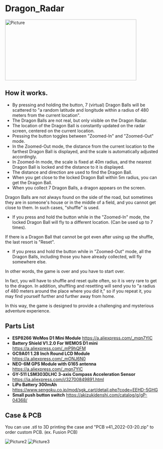 # Dragon_Radar
<img src="https://user-images.githubusercontent.com/20789521/164951653-b47f373e-c136-4681-bdfb-4e81c3104c49.png" alt="Picture" title="Picture" width="430" height="200">

## How it works.
- By pressing and holding the button, 7 (virtual) Dragon Balls will be scattered to "a random latitude and longitude within a radius of 480 meters from the current location".
- The Dragon Balls are not real, but only visible on the Dragon Radar.
- The location of the Dragon Ball is constantly updated on the radar screen, centered on the current location.
- Pressing the button toggles between "Zoomed-In" and "Zoomed-Out" mode.
- In the Zoomed-Out mode, the distance from the current location to the farthest Dragon Ball is displayed, and the scale is automatically adjusted accordingly.
- In Zoomed-In mode, the scale is fixed at 40m radius, and the nearest Dragon Ball is locked and the distance to it is displayed.
- The distance and direction are used to find the Dragon Ball.
- When you get close to the locked Dragon Ball within 5m radius, you can get the Dragon Ball.
- When you collect 7 Dragon Balls, a dragon appears on the screen.

Dragon Balls are not always found on the side of the road, but sometimes they are in someone's house or in the middle of a field, and you cannot get close to them.
In such cases, "shuffle" is used.

- If you press and hold the button while in the "Zoomed-In" mode, the locked Dragon Ball will fly to a different location. (Can be used up to 7 times).

If there is a Dragon Ball that cannot be got even after using up the shuffle, the last resort is "Reset".

- If you press and hold the button while in "Zoomed-Out" mode, all the Dragon Balls, including those you have already collected, will fly somewhere else.

In other words, the game is over and you have to start over.

In fact, you will have to shuffle and reset quite often, so it is very rare to get to the dragon.
In addition, shuffling and resetting will send you to "a radius of 480 meters around the place where you did it," so if you repeat it, you may find yourself further and further away from home.

In this way, the game is designed to provide a challenging and mysterious adventure experience.

## Parts List
- **ESP8266 WeMos D1 Mini Module**
https://a.aliexpress.com/_mqn7YlC
- **Battery Shield V1.2.0 For WEMOS D1 mini**
https://a.aliexpress.com/_mP9hQFM
- **GC9A01 1.28 Inch Round LCD Module**
https://a.aliexpress.com/_mONJ6N0
- **NEO-6M GPS Module with G165 antenna**
https://a.aliexpress.com/_mqn7YlC
- **GY-511 LSM303DLHC 3-axis Compass Acceleration Sensor**
https://ja.aliexpress.com/i/32700849891.html
- **LiPo Battery 300mAh**
https://www.sengoku.co.jp/mod/sgk_cart/detail.php?code=EEHD-5GHG
- **Small push button switch**
https://akizukidenshi.com/catalog/g/gP-04368/

## Case & PCB
You can use .stl to 3D printing the case and "PCB v41_2022-03-20.zip" to order custom PCB. (ex. Fusion PCB)

![Picture2](https://user-images.githubusercontent.com/20789521/164953564-5a00600a-5fbc-4e1b-80e4-5dfe513fb888.png)
![Picture3](https://user-images.githubusercontent.com/20789521/164953706-4251f759-076a-4513-b543-43b20b9915b6.png)






